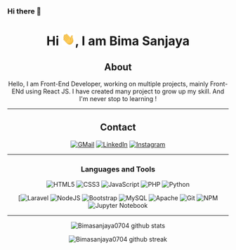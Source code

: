### Hi there 👋

<!--
**Bimasanjaya0704/Bimasanjaya0704** is a ✨ _special_ ✨ repository because its `README.md` (this file) appears on your GitHub profile.
-->

<div align="center">
<h1 align="center">Hi <img src="https://raw.githubusercontent.com/ABSphreak/ABSphreak/master/gifs/Hi.gif" width="30px">, I am Bima Sanjaya </h1>
	
## About
Hello, I am Front-End Developer, working on multiple projects, mainly Front-ENd using React JS. I have created many project to grow up my skill. And I'm never stop to learning !

-------------------

## Contact
<a href="mailto:sanjabim77@gmail.com">![GMail](https://img.shields.io/badge/Gmail-D14836?style=for-the-badge&logo=gmail&logoColor=white)</a> <a href="https://www.linkedin.com/in/bimasanjaya/">![LinkedIn](https://img.shields.io/badge/LinkedIn-0077B5?style=for-the-badge&logo=linkedin&logoColor=white)</a> <a href="https://www.instagram.com/bim.sanss/">![Instagram](https://img.shields.io/badge/Instagram-E4405F?style=for-the-badge&logo=instagram&logoColor=white)</a>

-------------------

### Languages and Tools
![HTML5](https://img.shields.io/badge/HTML5-E34F26?style=for-the-badge&logo=html5&logoColor=white) ![CSS3](https://img.shields.io/badge/CSS3-1572B6?style=for-the-badge&logo=css3&logoColor=white) ![JavaScript](https://img.shields.io/badge/JavaScript-F7DF1E?style=for-the-badge&logo=javascript&logoColor=black) ![PHP](https://img.shields.io/badge/PHP-777BB4?style=for-the-badge&logo=php&logoColor=white) ![Python](https://img.shields.io/badge/Python-3776AB?style=for-the-badge&logo=python&logoColor=white) 
	
[![Laravel](https://img.shields.io/badge/laravel-%23FF2D20.svg?style=for-the-badge&logo=laravel&logoColor=white) ![NodeJS](https://img.shields.io/badge/node.js-%2343853D.svg?style=for-the-badge&logo=node.js&logoColor=white) ![Bootstrap](https://img.shields.io/badge/bootstrap-%23563D7C.svg?style=for-the-badge&logo=bootstrap&logoColor=white) ![MySQL](https://img.shields.io/badge/mysql-%2300f.svg?style=for-the-badge&logo=mysql&logoColor=white) ![Apache](https://img.shields.io/badge/apache-%23D42029.svg?style=for-the-badge&logo=apache&logoColor=white) ![Git](https://img.shields.io/badge/git-%23F05033.svg?style=for-the-badge&logo=git&logoColor=white) ![NPM](https://img.shields.io/badge/NPM-%23000000.svg?style=for-the-badge&logo=npm&logoColor=white) ![Jupyter Notebook](https://img.shields.io/badge/jupyter-%23FA0F00.svg?style=for-the-badge&logo=jupyter&logoColor=white)
  
-------------------
  
![Bimasanjaya0704 github stats](https://github-readme-stats.vercel.app/api?username=Bimasanjaya0704&show_icons=true&theme=radical&count_private=true&include_all_commits=true)

![Bimasanjaya0704 github streak](https://github-readme-streak-stats.herokuapp.com/?user=Bimasanjaya0704&theme=radical&include_all_commits=true&count_private=true)

 <div>
